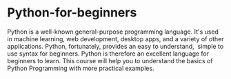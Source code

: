 # Python-for-beginners
Python is a well-known general-purpose programming language. It's used in machine learning, web development, desktop apps, and a variety of other applications. Python, fortunately, provides an easy to understand,  simple to use syntax for beginners. Python is therefore an excellent language for beginners to learn.
This course will help you to understand the basics of Python Programming with more practical examples. 
